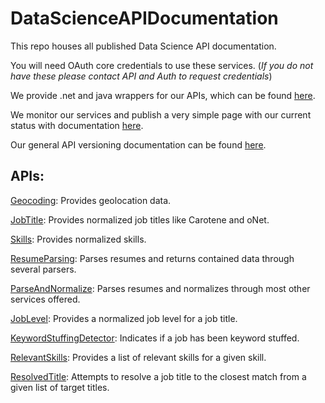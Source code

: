 DataScienceAPIDocumentation
===========================

This repo houses all published Data Science API documentation.

You will need OAuth core credentials to use these services. (*If you do not have these please contact API and Auth to request credentials*)

We provide .net and java wrappers for our APIs, which can be found [here](https://github.com/cbdr/DataScienceServices).  

We monitor our services and publish a very simple page with our current status with documentation [here](MonitorPage.md).

Our general API versioning documentation can be found [here](Versioning.md).

APIs:
----
[Geocoding](Geocoding.md): Provides geolocation data.

[JobTitle](JobTitle.md): Provides normalized job titles like Carotene and oNet.

[Skills](Skills.md): Provides normalized skills.

[ResumeParsing](ResumeParsing.md): Parses resumes and returns contained data through several parsers.

[ParseAndNormalize](ParseAndNormalize.md): Parses resumes and normalizes through most other services offered.

[JobLevel](JobLevel.md): Provides a normalized job level for a job title.

[KeywordStuffingDetector](KeywordStuffingDetector.md): Indicates if a job has been keyword stuffed.

[RelevantSkills](RelevantSkills.md): Provides a list of relevant skills for a given skill.

[ResolvedTitle](ResolvedTitle.md): Attempts to resolve a job title to the closest match from a given list of target titles.


